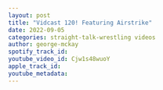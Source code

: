 ```yaml
---
layout: post
title: "Vidcast 120! Featuring Airstrike"
date: 2022-09-05
categories: straight-talk-wrestling videos
author: george-mckay
spotify_track_id: 
youtube_video_id: Cjw1s48wuoY
apple_track_id: 
youtube_metadata: 
---
```


